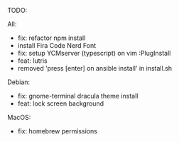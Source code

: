 TODO:

All:
- fix: refactor npm install
- install Fira Code Nerd Font
- fix: setup YCMserver (typescript) on vim :PlugInstall
- feat: lutris
- removed 'press [enter] on ansible install' in install.sh

Debian:
- fix: gnome-terminal dracula theme install
- feat: lock screen background

MacOS:
- fix: homebrew permissions

